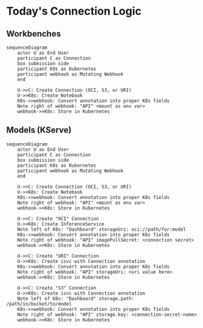 <!--

-->

# Today's Connection Logic

## Workbenches

```mermaid
sequenceDiagram
    actor U as End User
    participant C as Connection
    box submission side
    participant K8s as Kubernetes
    participant webhook as Mutating Webhook
    end

    U->>C: Create Connection (OCI, S3, or URI)
    U->>K8s: Create Notebook
    K8s->>webhook: Convert annotation into proper K8s fields
    Note right of webhook: "API" <mount as env var>
    webhook->>K8s: Store in Kubernetes
```

## Models (KServe)

```mermaid
sequenceDiagram
    actor U as End User
    participant C as Connection
    box submission side
    participant K8s as Kubernetes
    participant webhook as Mutating Webhook
    end

    U->>C: Create Connection (OCI, S3, or URI)
    U->>K8s: Create Notebook
    K8s->>webhook: Convert annotation into proper K8s fields
    Note right of webhook: "API" <mount as env var>
    webhook->>K8s: Store in Kubernetes

    U->>C: Create "OCI" Connection
    U->>K8s: Create InferenceService
    Note left of K8s: "Dashboard" storageUri: oci://path/for:model
    K8s->>webhook: Convert annotation into proper K8s fields
    Note right of webhook: "API" imagePullSecret: <connection secret>
    webhook->>K8s: Store in Kubernetes

    U->>C: Create "URI" Connection
    U->>K8s: Create isvc with Connection annotation
    K8s->>webhook: Convert annotation into proper K8s fields
    Note right of webhook: "API" storageUri: <uri value here>
    webhook->>K8s: Store in Kubernetes

    U->>C: Create "S3" Connection
    U->>K8s: Create isvc with Connection annotation
    Note left of K8s: "Dashboard" storage.path: /path/in/bucket/to/model
    K8s->>webhook: Convert annotation into proper K8s fields
    Note right of webhook: "API" storage.key: <connection-secret-name>
    webhook->>K8s: Store in Kubernetes
```

<!--```mermaid
    actor A as Admin User
    participant CT as Connection Type
    participant C as Connection
    box submission side
    participant K8s as Kubernetes
    participant webhook as Mutating Webhook
    end


```-->

<!--
```mermaid
    actor EndUser as End User
    participant DashboardUI as Dashboard UI (Browser)
    box Dashboard Pod
    participant OAuth as OAuth Proxy Container
    participant Dashboard as Dashboard Container
    end

    EndUser->>DashboardUI: https://dashboard-route/*
    DashboardUI-xOAuth: (Not logged in)
    OAuth-\->>DashboardUI: Return log in screen
    EndUser->>DashboardUI: (log in)
    DashboardUI->>OAuth: (successful log in)
    OAuth->>Dashboard: Redirect to Dashboard
    Dashboard->>OAuth: Return HTML Page
    OAuth->>DashboardUI: (forwarded)<br/>Return HTML Page

```
-->
